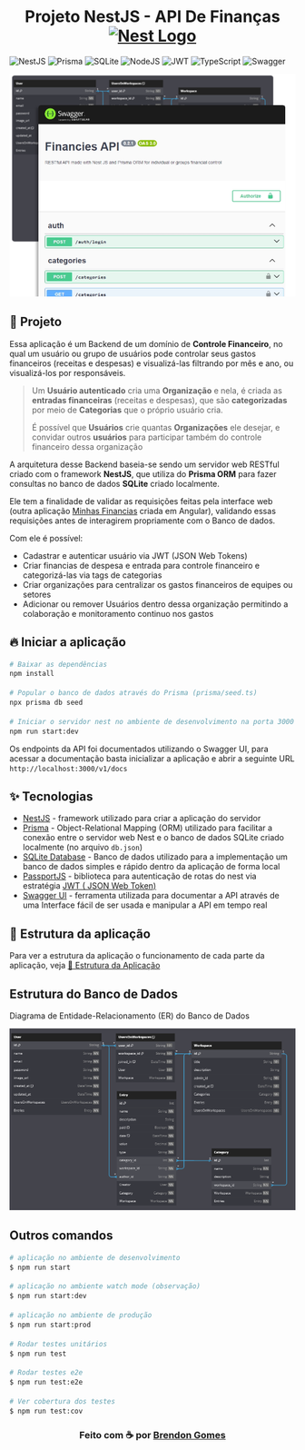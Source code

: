 <h1 align="center">
  Projeto NestJS - API De Finanças
  <a href="http://nestjs.com/" target="blank"><img src="https://nestjs.com/img/logo-small.svg" width="32" alt="Nest Logo" /></a>
</h1>

<p align="center">

  ![NestJS](https://img.shields.io/badge/nestjs-%23E0234E.svg?style=for-the-badge&logo=nestjs&logoColor=white)
  ![Prisma](https://img.shields.io/badge/Prisma-3982CE?style=for-the-badge&logo=Prisma&logoColor=white)
  ![SQLite](https://img.shields.io/badge/sqlite-%2307405e.svg?style=for-the-badge&logo=sqlite&logoColor=white)
  ![NodeJS](https://img.shields.io/badge/node.js-6DA55F?style=for-the-badge&logo=node.js&logoColor=white)
  ![JWT](https://img.shields.io/badge/JWT-black?style=for-the-badge&logo=JSON%20web%20tokens)
  ![TypeScript](https://img.shields.io/badge/typescript-%23007ACC.svg?style=for-the-badge&logo=typescript&logoColor=white)
  ![Swagger](https://img.shields.io/badge/-Swagger-%23Clojure?style=for-the-badge&logo=swagger&logoColor=white)

</p>

<p align="center">
  <img alt="Imagem do Swagger UI" src="./docs/assets/banner.png" width="580px">
</p>

## 🗿 Projeto

Essa aplicação é um Backend de um domínio de **Controle Financeiro**, no qual um usuário ou grupo de usuários pode controlar seus gastos financeiros (receitas e despesas) e visualizá-las filtrando por mês e ano, ou visualizá-los por responsáveis.

> Um **Usuário autenticado** cria uma **Organização** e nela, é criada as **entradas financeiras** (receitas e despesas), que são **categorizadas** por meio de **Categorias** que o próprio usuário cria.
>
> É possível que **Usuários** crie quantas **Organizações** ele desejar, e convidar outros **usuários** para participar também do controle financeiro dessa organização

A arquitetura desse Backend baseia-se sendo um servidor web RESTful criado com o framework **NestJS**, que utiliza do **Prisma ORM** para fazer consultas no banco de dados **SQLite** criado localmente.

Ele tem a finalidade de validar as requisições feitas pela interface web (outra aplicação [Minhas Financias](https://github.com/Brendon3578/project-angular-my-financies) criada em Angular), validando essas requisições antes de interagirem propriamente com o Banco de dados.

Com ele é possível:

- Cadastrar e autenticar usuário via JWT (JSON Web Tokens)
- Criar financias de despesa e entrada para controle financeiro e categorizá-las via tags de categorias
- Criar organizações para centralizar os gastos financeiros de equipes ou setores
- Adicionar ou remover Usuários dentro dessa organização permitindo a colaboração e monitoramento continuo nos gastos

## 🔥 Iniciar a aplicação

```bash
# Baixar as dependências
npm install

# Popular o banco de dados através do Prisma (prisma/seed.ts)
npx prisma db seed

# Iniciar o servidor nest no ambiente de desenvolvimento na porta 3000 (http://localhost:3000)
npm run start:dev
```

Os endpoints da API foi documentados utilizando o Swagger UI, para acessar a documentação basta inicializar a aplicação e abrir a seguinte URL `http://localhost:3000/v1/docs`

## ✨ Tecnologias

- [NestJS](https://nestjs.com/) - framework utilizado para criar a aplicação do servidor
- [Prisma](https://www.prisma.io/) - Object-Relational Mapping (ORM) utilizado para facilitar a conexão entre o servidor web Nest e o banco de dados SQLite criado localmente (no arquivo `db.json`)
- [SQLite Database](https://www.sqlite.org/) - Banco de dados utilizado para a implementação um banco de dados simples e rápido dentro da aplicação de forma local
- [PassportJS](https://www.passportjs.org/) - biblioteca  para autenticação de rotas do nest via estratégia [JWT ( JSON Web Token)](https://jwt.io/)
- [Swagger UI](https://swagger.io/tools/swagger-ui/) - ferramenta utilizada para documentar a API através de uma Interface fácil de ser usada e manipular a API em tempo real

## 🔮 Estrutura da aplicação

Para ver a estrutura da aplicação o funcionamento de cada parte da aplicação, veja [📁 Estrutura da Aplicação](./docs/application.md)

## Estrutura do Banco de Dados

Diagrama de Entidade-Relacionamento (ER) do Banco de Dados

<center>
  <img src="./prisma/dbml/diagram.png" alt="Diagrama de Entidade-Relacionamento">
</center>

## Outros comandos

```bash
# aplicação no ambiente de desenvolvimento
$ npm run start

# aplicação no ambiente watch mode (observação)
$ npm run start:dev

# aplicação no ambiente de produção
$ npm run start:prod

# Rodar testes unitários
$ npm run test

# Rodar testes e2e
$ npm run test:e2e

# Ver cobertura dos testes
$ npm run test:cov
```

<h3 align="center">
    Feito com ☕ por <a href="https://github.com/Brendon3578"> Brendon Gomes</a>
</h3>
